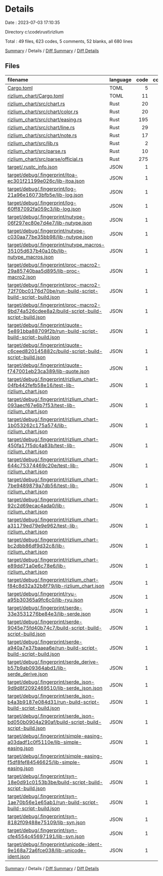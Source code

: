 # Details

Date : 2023-07-03 17:10:35

Directory c:\\code\\rust\\rizlium

Total : 49 files,  623 codes, 5 comments, 52 blanks, all 680 lines

[Summary](results.md) / Details / [Diff Summary](diff.md) / [Diff Details](diff-details.md)

## Files
| filename | language | code | comment | blank | total |
| :--- | :--- | ---: | ---: | ---: | ---: |
| [Cargo.toml](/Cargo.toml) | TOML | 5 | 0 | 0 | 5 |
| [rizlium_chart/Cargo.toml](/rizlium_chart/Cargo.toml) | TOML | 11 | 1 | 2 | 14 |
| [rizlium_chart/src/chart.rs](/rizlium_chart/src/chart.rs) | Rust | 20 | 0 | 4 | 24 |
| [rizlium_chart/src/chart/color.rs](/rizlium_chart/src/chart/color.rs) | Rust | 20 | 0 | 4 | 24 |
| [rizlium_chart/src/chart/easing.rs](/rizlium_chart/src/chart/easing.rs) | Rust | 195 | 0 | 17 | 212 |
| [rizlium_chart/src/chart/line.rs](/rizlium_chart/src/chart/line.rs) | Rust | 29 | 2 | 2 | 33 |
| [rizlium_chart/src/chart/note.rs](/rizlium_chart/src/chart/note.rs) | Rust | 17 | 0 | 3 | 20 |
| [rizlium_chart/src/lib.rs](/rizlium_chart/src/lib.rs) | Rust | 2 | 0 | 1 | 3 |
| [rizlium_chart/src/parse.rs](/rizlium_chart/src/parse.rs) | Rust | 10 | 0 | 2 | 12 |
| [rizlium_chart/src/parse/official.rs](/rizlium_chart/src/parse/official.rs) | Rust | 275 | 2 | 17 | 294 |
| [target/.rustc_info.json](/target/.rustc_info.json) | JSON | 1 | 0 | 0 | 1 |
| [target/debug/.fingerprint/itoa-ec301f21199e026c/lib-itoa.json](/target/debug/.fingerprint/itoa-ec301f21199e026c/lib-itoa.json) | JSON | 1 | 0 | 0 | 1 |
| [target/debug/.fingerprint/log-21a96e16073bfb5e/lib-log.json](/target/debug/.fingerprint/log-21a96e16073bfb5e/lib-log.json) | JSON | 1 | 0 | 0 | 1 |
| [target/debug/.fingerprint/log-60ff87092fa059c3/lib-log.json](/target/debug/.fingerprint/log-60ff87092fa059c3/lib-log.json) | JSON | 1 | 0 | 0 | 1 |
| [target/debug/.fingerprint/nutype-06f297ec80e7d4e7/lib-nutype.json](/target/debug/.fingerprint/nutype-06f297ec80e7d4e7/lib-nutype.json) | JSON | 1 | 0 | 0 | 1 |
| [target/debug/.fingerprint/nutype-c030aa77be35bb98/lib-nutype.json](/target/debug/.fingerprint/nutype-c030aa77be35bb98/lib-nutype.json) | JSON | 1 | 0 | 0 | 1 |
| [target/debug/.fingerprint/nutype_macros-35105d637b40a10b/lib-nutype_macros.json](/target/debug/.fingerprint/nutype_macros-35105d637b40a10b/lib-nutype_macros.json) | JSON | 1 | 0 | 0 | 1 |
| [target/debug/.fingerprint/proc-macro2-29a85740baa5d895/lib-proc-macro2.json](/target/debug/.fingerprint/proc-macro2-29a85740baa5d895/lib-proc-macro2.json) | JSON | 1 | 0 | 0 | 1 |
| [target/debug/.fingerprint/proc-macro2-72f70bc0176d70be/run-build-script-build-script-build.json](/target/debug/.fingerprint/proc-macro2-72f70bc0176d70be/run-build-script-build-script-build.json) | JSON | 1 | 0 | 0 | 1 |
| [target/debug/.fingerprint/proc-macro2-9bd74a526cdee8a2/build-script-build-script-build.json](/target/debug/.fingerprint/proc-macro2-9bd74a526cdee8a2/build-script-build-script-build.json) | JSON | 1 | 0 | 0 | 1 |
| [target/debug/.fingerprint/quote-5e891bba88709f2b/run-build-script-build-script-build.json](/target/debug/.fingerprint/quote-5e891bba88709f2b/run-build-script-build-script-build.json) | JSON | 1 | 0 | 0 | 1 |
| [target/debug/.fingerprint/quote-c6ceed820145882c/build-script-build-script-build.json](/target/debug/.fingerprint/quote-c6ceed820145882c/build-script-build-script-build.json) | JSON | 1 | 0 | 0 | 1 |
| [target/debug/.fingerprint/quote-f747001eb23ca389/lib-quote.json](/target/debug/.fingerprint/quote-f747001eb23ca389/lib-quote.json) | JSON | 1 | 0 | 0 | 1 |
| [target/debug/.fingerprint/rizlium_chart-04fb442fefb58e16/test-lib-rizlium_chart.json](/target/debug/.fingerprint/rizlium_chart-04fb442fefb58e16/test-lib-rizlium_chart.json) | JSON | 1 | 0 | 0 | 1 |
| [target/debug/.fingerprint/rizlium_chart-093aecf67e6b7f53/test-lib-rizlium_chart.json](/target/debug/.fingerprint/rizlium_chart-093aecf67e6b7f53/test-lib-rizlium_chart.json) | JSON | 1 | 0 | 0 | 1 |
| [target/debug/.fingerprint/rizlium_chart-1b053262c175a574/lib-rizlium_chart.json](/target/debug/.fingerprint/rizlium_chart-1b053262c175a574/lib-rizlium_chart.json) | JSON | 1 | 0 | 0 | 1 |
| [target/debug/.fingerprint/rizlium_chart-450fa17f5dc4a83b/test-lib-rizlium_chart.json](/target/debug/.fingerprint/rizlium_chart-450fa17f5dc4a83b/test-lib-rizlium_chart.json) | JSON | 1 | 0 | 0 | 1 |
| [target/debug/.fingerprint/rizlium_chart-644c75374469c20e/test-lib-rizlium_chart.json](/target/debug/.fingerprint/rizlium_chart-644c75374469c20e/test-lib-rizlium_chart.json) | JSON | 1 | 0 | 0 | 1 |
| [target/debug/.fingerprint/rizlium_chart-7be9489879a7db56/test-lib-rizlium_chart.json](/target/debug/.fingerprint/rizlium_chart-7be9489879a7db56/test-lib-rizlium_chart.json) | JSON | 1 | 0 | 0 | 1 |
| [target/debug/.fingerprint/rizlium_chart-92c2d69ecac4ada0/lib-rizlium_chart.json](/target/debug/.fingerprint/rizlium_chart-92c2d69ecac4ada0/lib-rizlium_chart.json) | JSON | 1 | 0 | 0 | 1 |
| [target/debug/.fingerprint/rizlium_chart-a31179ed79e9e962/test-lib-rizlium_chart.json](/target/debug/.fingerprint/rizlium_chart-a31179ed79e9e962/test-lib-rizlium_chart.json) | JSON | 1 | 0 | 0 | 1 |
| [target/debug/.fingerprint/rizlium_chart-bc2dbb86df9d32c8/lib-rizlium_chart.json](/target/debug/.fingerprint/rizlium_chart-bc2dbb86df9d32c8/lib-rizlium_chart.json) | JSON | 1 | 0 | 0 | 1 |
| [target/debug/.fingerprint/rizlium_chart-e89dd71a0e6c78e6/lib-rizlium_chart.json](/target/debug/.fingerprint/rizlium_chart-e89dd71a0e6c78e6/lib-rizlium_chart.json) | JSON | 1 | 0 | 0 | 1 |
| [target/debug/.fingerprint/rizlium_chart-f84c8d32a32b8f79/lib-rizlium_chart.json](/target/debug/.fingerprint/rizlium_chart-f84c8d32a32b8f79/lib-rizlium_chart.json) | JSON | 1 | 0 | 0 | 1 |
| [target/debug/.fingerprint/ryu-a95b30365a9fc6c0/lib-ryu.json](/target/debug/.fingerprint/ryu-a95b30365a9fc6c0/lib-ryu.json) | JSON | 1 | 0 | 0 | 1 |
| [target/debug/.fingerprint/serde-33e3531276be84e3/lib-serde.json](/target/debug/.fingerprint/serde-33e3531276be84e3/lib-serde.json) | JSON | 1 | 0 | 0 | 1 |
| [target/debug/.fingerprint/serde-9045e75fd40b74c7/build-script-build-script-build.json](/target/debug/.fingerprint/serde-9045e75fd40b74c7/build-script-build-script-build.json) | JSON | 1 | 0 | 0 | 1 |
| [target/debug/.fingerprint/serde-a940a7e37baaea6e/run-build-script-build-script-build.json](/target/debug/.fingerprint/serde-a940a7e37baaea6e/run-build-script-build-script-build.json) | JSON | 1 | 0 | 0 | 1 |
| [target/debug/.fingerprint/serde_derive-b57b9ab09364abd1/lib-serde_derive.json](/target/debug/.fingerprint/serde_derive-b57b9ab09364abd1/lib-serde_derive.json) | JSON | 1 | 0 | 0 | 1 |
| [target/debug/.fingerprint/serde_json-9d9d8f2092469510/lib-serde_json.json](/target/debug/.fingerprint/serde_json-9d9d8f2092469510/lib-serde_json.json) | JSON | 1 | 0 | 0 | 1 |
| [target/debug/.fingerprint/serde_json-b4a3b9187e084d31/run-build-script-build-script-build.json](/target/debug/.fingerprint/serde_json-b4a3b9187e084d31/run-build-script-build-script-build.json) | JSON | 1 | 0 | 0 | 1 |
| [target/debug/.fingerprint/serde_json-bd050b0904a290af/build-script-build-script-build.json](/target/debug/.fingerprint/serde_json-bd050b0904a290af/build-script-build-script-build.json) | JSON | 1 | 0 | 0 | 1 |
| [target/debug/.fingerprint/simple-easing-a03dadf1c0f5110e/lib-simple-easing.json](/target/debug/.fingerprint/simple-easing-a03dadf1c0f5110e/lib-simple-easing.json) | JSON | 1 | 0 | 0 | 1 |
| [target/debug/.fingerprint/simple-easing-f5df8fef84546625/lib-simple-easing.json](/target/debug/.fingerprint/simple-easing-f5df8fef84546625/lib-simple-easing.json) | JSON | 1 | 0 | 0 | 1 |
| [target/debug/.fingerprint/syn-18e0d91c0153b3be/build-script-build-script-build.json](/target/debug/.fingerprint/syn-18e0d91c0153b3be/build-script-build-script-build.json) | JSON | 1 | 0 | 0 | 1 |
| [target/debug/.fingerprint/syn-1ae70b56e1e65ab1/run-build-script-build-script-build.json](/target/debug/.fingerprint/syn-1ae70b56e1e65ab1/run-build-script-build-script-build.json) | JSON | 1 | 0 | 0 | 1 |
| [target/debug/.fingerprint/syn-8182f09488e75109/lib-syn.json](/target/debug/.fingerprint/syn-8182f09488e75109/lib-syn.json) | JSON | 1 | 0 | 0 | 1 |
| [target/debug/.fingerprint/syn-cfe4554c45697191/lib-syn.json](/target/debug/.fingerprint/syn-cfe4554c45697191/lib-syn.json) | JSON | 1 | 0 | 0 | 1 |
| [target/debug/.fingerprint/unicode-ident-9e168a72a6fce038/lib-unicode-ident.json](/target/debug/.fingerprint/unicode-ident-9e168a72a6fce038/lib-unicode-ident.json) | JSON | 1 | 0 | 0 | 1 |

[Summary](results.md) / Details / [Diff Summary](diff.md) / [Diff Details](diff-details.md)